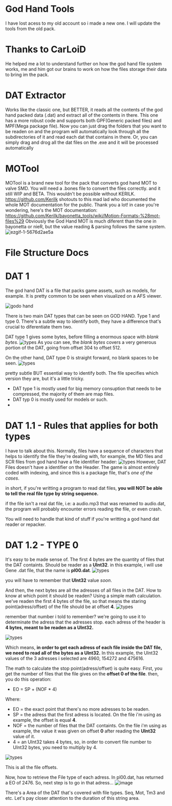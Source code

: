 # God Hand Tools

I have lost acess to my old account so i made a new one.
I will update the tools from the old pack.

# Thanks to CarLoiD
He helped me a lot to understand further on how the god hand file system works, me and him got our brains to work on how the files storage their data to bring im the pack.


# DAT Extractor

Works like the classic one, but BETTER, it reads all the contents of the god hand packed data (.dat) and extract all of the contents in there. This one has a more robust code and supports both GPF(Generic packed files) and MPF(Mega package file).
Now you can just drag the folders that you want to be readen on and the program will automatically look through all the subdirectories of it and read each dat that contains in there.
Or, you can simply drag and drog all the dat files on the .exe and it will be processed automatically

# MOTool
MOTool is a brand new tool for the pack that converts god hand MOT to valve SMD. You will need a .bones file to convert the files correctly. and it still WIP and BETA.
This wouldn't be possible without KERILK. https://github.com/Kerilk shotouts to this mad lad who documented the whole MOT documentation for the public. Thank you a lot!
in case you're wondering, here's the MOT documentation: https://github.com/Kerilk/bayonetta_tools/wiki/Motion-Formats-%28mot-files%29
Obviously the God Hand MOT is much diferent than the one in bayonetta or nieR, but the value reading & parsing follows the same system.
![ezgif-1-5676d2ae5a](https://github.com/user-attachments/assets/d4294290-a0af-49c9-9fd6-1f06f7bd6b9b)







# File Structure Docs
# DAT 1
The god hand DAT is a file that packs game assets, such as models, for example. It is pretty common to be seen when visualized on a AFS viewer.

![godo hand](https://github.com/akitotheanimator/God-Hand-Tools/assets/174764120/abd327e4-d0ab-4946-a95f-fc9e2e7fed2b)

There is two main DAT types that can be seen on GOD HAND. Type 1 and type 0.
There's a subtle way to identify both, they have a difference that's crucial to diferentiate them two.

DAT type 1 gives some bytes, before filling a enormous space with *blank bytes*.
![types](https://github.com/akitotheanimator/God-Hand-Tools/assets/174764120/7662fd94-099e-4d0e-b0ed-8a1f4ff3bd0d)
As you can see, the *blank bytes* covers a very generous portion of the DAT, going from offset 304 to offset 512.

On the other hand, DAT type 0 is straight forward, no blank spaces to be seen.
![types](https://github.com/akitotheanimator/God-Hand-Tools/assets/174764120/c4cbb102-23e7-4bb3-9ccc-a593ee08a4d1)

pretty subtle BUT essential way to identify both. The file specifies which version they are, but it's a little tricky.
* DAT type 1 is mostly used for big memory consuption that needs to be compressed, the majority of them are map files.
* DAT typ 0 is mostly used for models or such.
* 
# DAT 1.1 - Rules that applies for both types
I have to talk about this.
Normally, files have a sequence of characters that helps to identify the file they're dealing with, for example, the MD files and SCR files from god hand have a file identifier header:
![types](https://github.com/akitotheanimator/God-Hand-Tools/assets/174764120/54a601f3-e194-4b3b-ad44-743e7cab7069)
However, DAT Files doesn't have a identifier on the Header. The game is almost entirely coded with indexing, and since this is a package file, that's *one of the cases*.

in short, if you're writting a program to read dat files, **you will NOT be able to tell the real file type by string sequence.**

if the file isn't a real dat file, i.e: a audio.mp3 that was renamed to audio.dat, the program will probably encounter errors reading the file, or even crash.

You will need to handle that kind of stuff if you're writting a god hand dat reader or repacker.

# DAT 1.2 - TYPE 0
It's easy to be made sense of. The first 4 bytes are the quantity of files that the DAT containts. Should be reader as a **UInt32**.
in this example, i will use Gene .dat file, that the name is **pl00.dat**.
![types](https://github.com/akitotheanimator/God-Hand-Tools/assets/174764120/352ed612-e356-43d9-95a4-c5237381c512)

you will have to remember that **UInt32** value *soon*.

And then, the next bytes are all the adresses of all files in the DAT. How to know at which point it should be readen?
Using a simple math calculation. we've readen the first 4 bytes of the file, so that means the staring point(adress/offset) of the file should be at offset **4**.
![types](https://github.com/akitotheanimator/God-Hand-Tools/assets/174764120/26c6a62d-2df1-4bf9-aaff-5632834ef446)

remember that number i told to remember? we're going to use it to determinate the adress that the adresses stop.
each adress of the header is **4 bytes, meant to be readen as a UInt32.**

![types](https://github.com/akitotheanimator/God-Hand-Tools/assets/174764120/c0415533-ac96-47db-8373-6f01ae7dc2c0)

Which means, **in order to get each adress of each file inside the DAT file, we need to read all of the bytes as a UInt32.** In this example, the UInt32 values of the 3 adresses i selected are 4960, 154272 and 475616.

The math to calculate the stop point(adress/offset) is quite easy.
First, you get the number of files that the file gives on the **offset 0 of the file**.
then, you do this operation:

* EO = SP + (NOF * 4)
  
Where:
* EO = the exact point that there's no more adresses to be readen.
* SP = the adress that the first adress is located. On the file i'm using as example, the offset is equal **4**.
* NOF = the number of files that the DAT containts. On the file i'm using as example, the value it was given on offset **0** after reading the **UInt32** value of it.
* 4 = an UInt32 takes 4 bytes, so, in order to convert file number to UInt32 bytes, you need to multiply by 4.

![types](https://github.com/akitotheanimator/God-Hand-Tools/assets/174764120/a49c0a6c-82da-470b-83eb-b81df7545447)

This is all the file offsets.

Now, how to retrieve the File type of each adress.
In pl00.dat, has returned a EO of 2476. So, next step is to go in that adress...
![image](https://github.com/akitotheanimator/God-Hand-Tools/assets/174764120/45c698d2-3e91-479f-b3ec-b0f675d3af3a)

There's a Area of the DAT that's covered with file types. Seq, Mot, Tm3 and etc. Let's pay closer attention to the duration of this string area.
